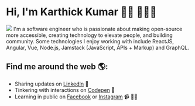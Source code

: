 # Hi, I'm Karthick Kumar 👋🏾 👩🏾‍💻

<img src="https://raw.githubusercontent.com/M0nica/M0nica/master/gh-header-image-cropped.png">
I'm a software engineer who is passionate about making open-source more accessible, creating technology to elevate people, and building community. Some technologies I enjoy working with include ReactJS, Angular, Vue, Node.js, Jamstack (JavaScript, APIs + Markup) and GraphQL.


## Find me around the web 🌎:
- Sharing updates on <a href="https://www.linkedin.com/in/karthickvkumar/">LinkedIn</a> 💼
- Tinkering with interactions on <a href="https://codepen.io/karthickvkumar"> Codepen</a> 🏓
- Learning in public on <a href="https://www.facebook.com/iShinchan/">Facebook</a> or <a href="https://www.instagram.com/mr.shinchan.nohara/">Instagram</a> 📹 ✍🏾
